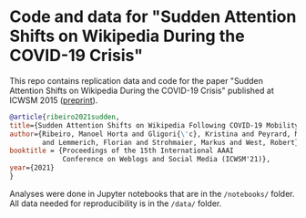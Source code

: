 # Code and data for "Sudden Attention Shifts on Wikipedia During the COVID-19 Crisis"

This repo contains replication data and code for the paper "Sudden Attention Shifts on Wikipedia During the 
COVID-19 Crisis" published at ICWSM 2015 ([preprint](https://arxiv.org/pdf/2005.08505.pdf)).

~~~bibtex
@article{ribeiro2021sudden,
title={Sudden Attention Shifts on Wikipedia Following COVID-19 Mobility Restrictions},
author={Ribeiro, Manoel Horta and Gligori{\'c}, Kristina and Peyrard, Maxime 
        and Lemmerich, Florian and Strohmaier, Markus and West, Robert},
booktitle = {Proceedings of the 15th International AAAI 
             Conference on Weblogs and Social Media (ICWSM'21)},
year={2021}
}
~~~ 
 
 Analyses were done in Jupyter notebooks that are in the `/notebooks/` folder. 
 All data needed for reproducibility is in the `/data/` folder.
 
